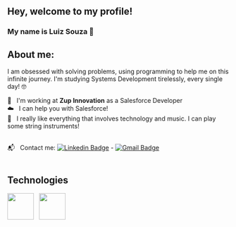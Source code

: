 ## Hey, welcome to my profile!
### My name is Luiz Souza 👋

## About me:
I am obsessed with solving problems, using programming to help me on this infinite journey.
I'm studying Systems Development tirelessly, every single day! 🤓

 💙 &nbsp; I'm working at **Zup Innovation** as a Salesforce Developer
 <br/> ☁️ &nbsp; I can help you with Salesforce!
 <br/> 🎸  &nbsp; I really like everything that involves technology and music. I can play some string instruments!
 
 <br/> 📬 &nbsp; Contact me: [![Linkedin Badge](https://img.shields.io/badge/-Luiz_Souza-blue?style=flat-square&logo=Linkedin&logoColor=white&link=https://www.linkedin.com/in/luiz-souza-a1244a113/)](https://www.linkedin.com/in/lusouza42/) 
\- 
[![Gmail Badge](https://img.shields.io/badge/-hpsouza.luiz@gmail.com-c14438?style=flat-square&logo=Gmail&logoColor=white&link=mailto:hpsouza.luiz@gmail.com)](mailto:hpsouza.luiz@gmail.com)
<br/><br/>

## Technologies
<img src="https://cdn.jsdelivr.net/gh/devicons/devicon/icons/salesforce/salesforce-original.svg" width="60" height="60" />&nbsp;&nbsp;&nbsp;<img src="https://cdn.jsdelivr.net/gh/devicons/devicon/icons/git/git-plain-wordmark.svg" width="60" height="60" />
